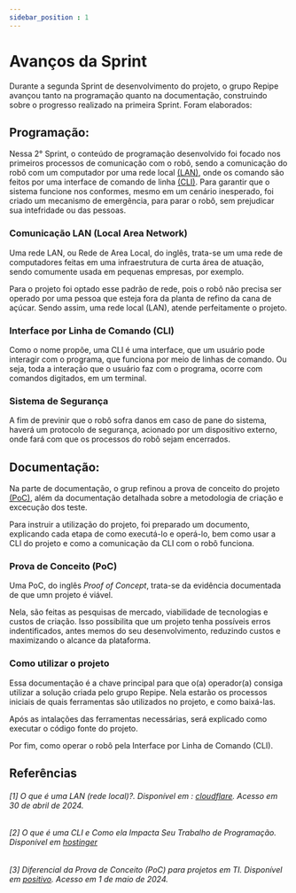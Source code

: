 ```yaml
---
sidebar_position : 1
---
```



# Avanços da Sprint

Durante a segunda Sprint de desenvolvimento do projeto, o grupo Repipe avançou tanto na programação quanto na documentação, construindo sobre o progresso realizado na primeira Sprint. Foram elaborados:

## Programação:

Nessa 2° Sprint, o conteúdo de programação desenvolvido foi focado nos primeiros processos de comunicação com o robô, sendo a comunicação do robô com um computador por uma rede local [(LAN)](#1-o-que-é-uma-lan-rede-local-disponível-em--cloudflare-acesso-em-30-de-abril-de-2024), onde os comando são feitos por uma interface de comando de linha [(CLI)](#2-o-que-é-uma-cli-e-como-ela-impacta-seu-trabalho-de-programação-disponível-em-hostinger). Para garantir que o sistema funcione nos conformes, mesmo em um cenário inesperado, foi criado um mecanismo de emergência, para parar o robô, sem prejudicar sua intefridade ou das pessoas.

### Comunicação LAN (Local Area Network)

Uma rede LAN, ou Rede de Area Local, do inglês, trata-se um uma rede de computadores feitas em uma infraestrutura de curta área de atuação, sendo comumente usada em pequenas empresas, por exemplo.

Para o projeto foi optado esse padrão de rede, pois o robô não precisa ser operado por uma pessoa que esteja fora da planta de refino da cana de açúcar. Sendo assim, uma rede local (LAN), atende perfeitamente o projeto.

### Interface por Linha de Comando (CLI)

Como o nome propõe, uma CLI é uma interface, que um usuário pode interagir com o programa, que funciona por meio de linhas de comando. Ou seja, toda a interação que o usuário faz com o programa, ocorre com comandos digitados, em um terminal.

### Sistema de Segurança

A fim de previnir que o robô sofra danos em caso de pane do sistema, haverá um protocolo de segurança, acionado por um dispositivo externo, onde fará com que os processos do robô sejam encerrados.


## Documentação:

Na parte de documentação, o grup refinou a prova de conceito do projeto [(PoC)](#3-diferencial-da-prova-de-conceito-poc-para-projetos-em-ti-disponível-em-positivo-acesso-em-1-de-maio-de-2024), além da documentação detalhada sobre a metodologia de criação e excecução dos teste.

Para instruir a utilização do projeto, foi preparado um documento, explicando cada etapa de como executá-lo e operá-lo, bem como usar a CLI do projeto e como a comunicação da CLI com o robô funciona.

### Prova de Conceito (PoC)

Uma PoC, do inglês *Proof of Concept*, trata-se da evidência documentada de que umn projeto é viável. 

Nela, são feitas as pesquisas de mercado, viabilidade de tecnologias e custos de criação. Isso possibilita que um projeto tenha possíveis erros indentificados, antes memos do seu desenvolvimento, reduzindo custos e maximizando o alcance da plataforma.


### Como utilizar o projeto

Essa documentação é a chave principal para que o(a) operador(a) consiga utilizar a solução criada pelo grupo Repipe. Nela estarão os processos iniciais de quais ferramentas são utilizados no projeto, e como baixá-las.

Após as intalações das ferramentas necessárias, será explicado como executar o código fonte do projeto. 

Por fim, como operar o robô pela Interface por Linha de Comando (CLI).


## Referências 

###### [1] O que é uma LAN (rede local)?. Disponível em : [cloudflare](https://www.cloudflare.com/pt-br/learning/network-layer/what-is-a-lan/). Acesso em 30 de abril de 2024.

###### [2] O que é uma CLI e Como ela Impacta Seu Trabalho de Programação. Disponível em [hostinger](https://www.hostinger.com.br/tutoriais/o-que-e-cli)

###### [3] Diferencial da Prova de Conceito (PoC) para projetos em TI. Disponível em [positivo](https://www.meupositivo.com.br/panoramapositivo/prova-de-conceito/). Acesso em 1 de maio de 2024.